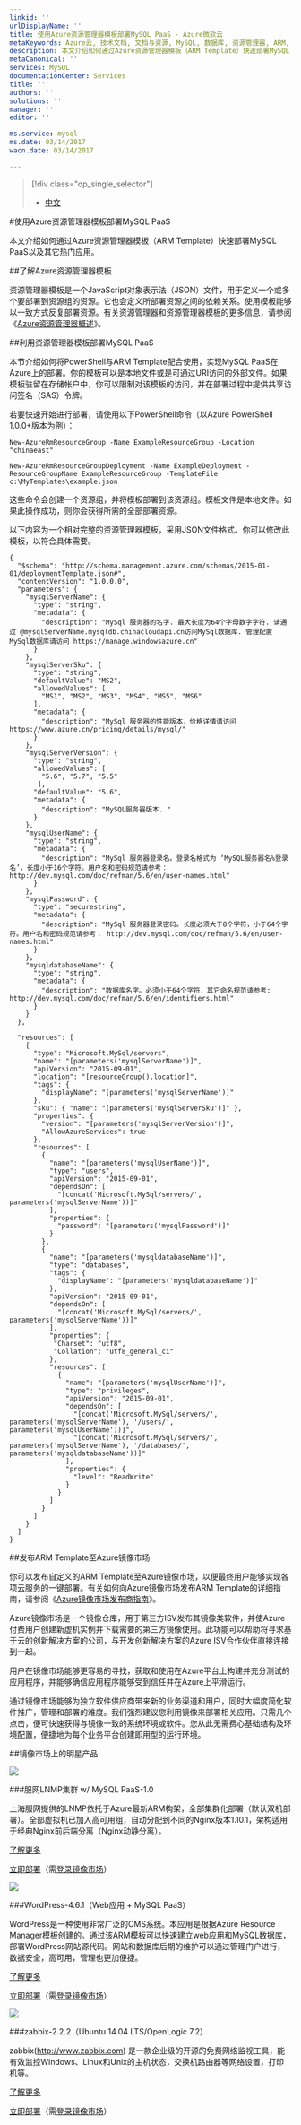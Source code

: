 ```yaml
---
linkid: ''
urlDisplayName: ''
title: 使用Azure资源管理器模板部署MySQL PaaS - Azure微软云
metaKeywords: Azure云, 技术文档, 文档与资源, MySQL, 数据库, 资源管理器, ARM, ARM Template, Azure MySQL, MySQL PaaS, Azure MySQL PaaS, Azure MySQL Service, Azure RDS
description: 本文介绍如何通过Azure资源管理器模板（ARM Template）快速部署MySQL PaaS以及其它热门应用。
metaCanonical: ''
services: MySQL
documentationCenter: Services
title: ''
authors: ''
solutions: ''
manager: ''
editor: ''

ms.service: mysql
ms.date: 03/14/2017
wacn.date: 03/14/2017

---
```


> [!div class="op_single_selector"]
> * [中文](./mysql-database-armtemplate-deploymysql.md)

#使用Azure资源管理器模板部署MySQL PaaS

本文介绍如何通过Azure资源管理器模板（ARM Template）快速部署MySQL PaaS以及其它热门应用。

##了解Azure资源管理器模板

资源管理器模板是一个JavaScript对象表示法（JSON）文件，用于定义一个或多个要部署到资源组的资源。它也会定义所部署资源之间的依赖关系。使用模板能够以一致方式反复部署资源。有关资源管理器和资源管理器模板的更多信息，请参阅《[Azure资源管理器概述](https://docs.microsoft.com/zh-cn/azure/azure-resource-manager/resource-group-overview)》。

##利用资源管理器模板部署MySQL PaaS

本节介绍如何将PowerShell与ARM Template配合使用，实现MySQL PaaS在Azure上的部署。你的模板可以是本地文件或是可通过URI访问的外部文件。如果模板驻留在存储帐户中，你可以限制对该模板的访问，并在部署过程中提供共享访问签名（SAS）令牌。

若要快速开始进行部署，请使用以下PowerShell命令（以Azure PowerShell 1.0.0+版本为例）：

```
New-AzureRmResourceGroup -Name ExampleResourceGroup -Location "chinaeast"

New-AzureRmResourceGroupDeployment -Name ExampleDeployment -ResourceGroupName ExampleResourceGroup -TemplateFile c:\MyTemplates\example.json
```

这些命令会创建一个资源组，并将模板部署到该资源组。模板文件是本地文件。如果此操作成功，则你会获得所需的全部部署资源。

以下内容为一个相对完整的资源管理器模板，采用JSON文件格式。你可以修改此模板，以符合具体需要。

```
{
  "$schema": "http://schema.management.azure.com/schemas/2015-01-01/deploymentTemplate.json#",
  "contentVersion": "1.0.0.0",
  "parameters": {
    "mysqlServerName": {
      "type": "string",
      "metadata": {
        "description": "MySql 服务器的名字. 最大长度为64个字母数字字符. 请通过 @mysqlServerName.mysqldb.chinacloudapi.cn访问MySql数据库. 管理配置MySql数据库请访问 https://manage.windowsazure.cn"
      }
    },
    "mysqlServerSku": {
      "type": "string",
      "defaultValue": "MS2",
      "allowedValues": [
        "MS1", "MS2", "MS3", "MS4", "MS5", "MS6"
      ],
      "metadata": {
        "description": "MySql 服务器的性能版本，价格详情请访问 https://www.azure.cn/pricing/details/mysql/"
      }
    },
    "mysqlServerVersion": {
      "type": "string",
      "allowedValues": [
        "5.6", "5.7", "5.5"
       ],
      "defaultValue": "5.6",
      "metadata": {
        "description": "MySQL服务器版本. "
      }
    },
    "mysqlUserName": {
      "type": "string",
      "metadata": {
        "description": "MySql 服务器登录名。登录名格式为 ‘MySQL服务器名%登录名’，长度小于16个字符。用户名和密码规范请参考： http://dev.mysql.com/doc/refman/5.6/en/user-names.html"
      }
    },
    "mysqlPassword": {
      "type": "securestring",
      "metadata": {
        "description": "MySql 服务器登录密码。长度必须大于8个字符，小于64个字符。用户名和密码规范请参考： http://dev.mysql.com/doc/refman/5.6/en/user-names.html"
      }
    },
    "mysqldatabaseName": {
      "type": "string",
      "metadata": {
        "description": "数据库名字。必须小于64个字符，其它命名规范请参考: http://dev.mysql.com/doc/refman/5.6/en/identifiers.html"
      }
    }
  },

  "resources": [   
    {
      "type": "Microsoft.MySql/servers",
      "name": "[parameters('mysqlServerName')]",
      "apiVersion": "2015-09-01",
      "location": "[resourceGroup().location]",
      "tags": {
        "displayName": "[parameters('mysqlServerName')]"
      },
      "sku": { "name": "[parameters('mysqlServerSku')]" },
      "properties": {
        "version": "[parameters('mysqlServerVersion')]",
        "AllowAzureServices": true
      },
      "resources": [
        {
          "name": "[parameters('mysqlUserName')]",
          "type": "users",
          "apiVersion": "2015-09-01",
          "dependsOn": [
            "[concat('Microsoft.MySql/servers/', parameters('mysqlServerName'))]"
          ],
          "properties": {
            "password": "[parameters('mysqlPassword')]"
          }
        },
        {
          "name": "[parameters('mysqldatabaseName')]",
          "type": "databases",
          "tags": {
            "displayName": "[parameters('mysqldatabaseName')]"
          },
          "apiVersion": "2015-09-01",
          "dependsOn": [
            "[concat('Microsoft.MySql/servers/', parameters('mysqlServerName'))]"
          ],
          "properties": {
           "Charset": "utf8",
           "Collation": "utf8_general_ci"
          },
          "resources": [
            {
              "name": "[parameters('mysqlUserName')]",
              "type": "privileges",
              "apiVersion": "2015-09-01",
              "dependsOn": [
                "[concat('Microsoft.MySql/servers/', parameters('mysqlServerName'), '/users/', parameters('mysqlUserName'))]",
                "[concat('Microsoft.MySql/servers/', parameters('mysqlServerName'), '/databases/', parameters('mysqldatabaseName'))]"
              ],
              "properties": {
                "level": "ReadWrite"
              }
            }
          ]
        }
      ]
    }
  ]
}
```

##发布ARM Template至Azure镜像市场

你可以发布自定义的ARM Template至Azure镜像市场，以便最终用户能够实现各项云服务的一键部署。有关如何向Azure镜像市场发布ARM Template的详细指南，请参阅《[Azure镜像市场发布商指南](https://market.azure.cn/Documentation/article/publishguide/)》。

Azure镜像市场是一个镜像仓库，用于第三方ISV发布其镜像类软件，并使Azure付费用户创建新虚机实例并下载需要的第三方镜像使用。此功能可以帮助将寻求基于云的创新解决方案的公司，与开发创新解决方案的Azure ISV合作伙伴直接连接到一起。

用户在镜像市场能够更容易的寻找，获取和使用在Azure平台上构建并充分测试的应用程序，并能够确信应用程序能够受到信任并在Azure上平滑运行。

通过镜像市场能够为独立软件供应商带来新的业务渠道和用户，同时大幅度简化软件推广，管理和部署的难度。我们强烈建议您利用镜像来部署相关应用。只需几个点击，便可快速获得与镜像一致的系统环境或软件。您从此无需费心基础结构及环境配置，便捷地为每个业务平台创建即用型的运行环境。

##镜像市场上的明星产品

![](./media/mysql-database-armtemplate-deploymysql/fuwang.png)

###服网LNMP集群 w/ MySQL PaaS-1.0

上海服网提供的LNMP依托于Azure最新ARM构架，全部集群化部署（默认双机部署）。全部虚拟机已加入高可用组，自动分配到不同的Nginx版本1.10.1，架构适用于经典Nginx前后端分离（Nginx动静分离）。

[了解更多](https://market.azure.cn/Vhd/Show?vhdId=12005&version=14150)

[立即部署](https://market.azure.cn/VM/Launch?vhdId=12005&version=14150)（需[登录镜像市场](https://market.azure.cn/Sign/Login?url=%2fVhd%2fShow%3fvhdId%3d12005%26version%3d14150)）

![](./media/mysql-database-armtemplate-deploymysql/wordpress.png)

###WordPress-4.6.1（Web应用 + MySQL PaaS）

WordPress是一种使用非常广泛的CMS系统。本应用是根据Azure Resource Manager模板创建的。通过该ARM模板可以快速建立web应用和MySQL数据库，部署WordPress网站源代码。网站和数据库后期的维护可以通过管理门户进行，数据安全，高可用，管理也更加便捷。

[了解更多](https://market.azure.cn/Vhd/Show?vhdId=12006&version=14125)

[立即部署](https://market.azure.cn/VM/Launch?vhdId=12006&version=14125)（需[登录镜像市场](https://market.azure.cn/Sign/Login?url=%2fVhd%2fShow%3fvhdId%3d12006%26version%3d14125)）

![](./media/mysql-database-armtemplate-deploymysql/zabbix.png)

###zabbix-2.2.2（Ubuntu 14.04 LTS/OpenLogic 7.2）

zabbix(http://www.zabbix.com) 是一款企业级的开源的免费网络监视工具，能有效监控Windows、Linux和Unix的主机状态，交换机路由器等网络设置，打印机等。

[了解更多](https://market.azure.cn/Vhd/Show?vhdId=12009&version=14123)

[立即部署](https://market.azure.cn/VM/Launch?vhdId=12009&version=14123)（需[登录镜像市场](https://market.azure.cn/Sign/Login?url=%2fVhd%2fShow%3fvhdId%3d12009%26version%3d14123)）